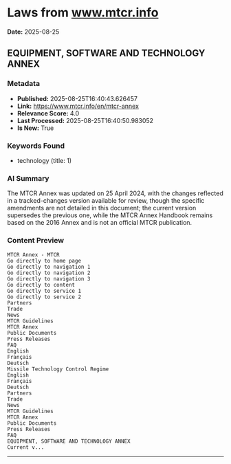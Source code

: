 # Laws from www.mtcr.info
**Date:** 2025-08-25

## EQUIPMENT, SOFTWARE AND TECHNOLOGY ANNEX

### Metadata
- **Published:** 2025-08-25T16:40:43.626457
- **Link:** https://www.mtcr.info/en/mtcr-annex
- **Relevance Score:** 4.0
- **Last Processed:** 2025-08-25T16:40:50.983052
- **Is New:** True

### Keywords Found
- technology (title: 1)

### AI Summary
The MTCR Annex was updated on 25 April 2024, with the changes reflected in a tracked-changes version available for review, though the specific amendments are not detailed in this document; the current version supersedes the previous one, while the MTCR Annex Handbook remains based on the 2016 Annex and is not an official MTCR publication.

### Content Preview
```
MTCR Annex - MTCR
Go directly to home page
Go directly to navigation 1
Go directly to navigation 2
Go directly to navigation 3
Go directly to content
Go directly to service 1
Go directly to service 2
Partners
Trade
News
MTCR Guidelines
MTCR Annex
Public Documents
Press Releases
FAQ
English
Français
Deutsch
Missile Technology Control Regime
English
Français
Deutsch
Partners
Trade
News
MTCR Guidelines
MTCR Annex
Public Documents
Press Releases
FAQ
EQUIPMENT, SOFTWARE AND TECHNOLOGY ANNEX
Current v...
```

---

